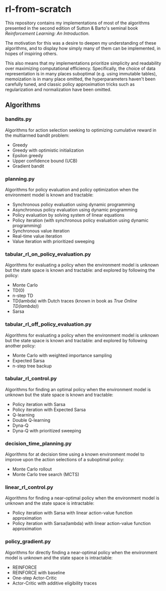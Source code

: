 # rl-from-scratch
This repository contains my implementations of most of the algorithms presented in the second edition of
Sutton & Barto's seminal book _Reinforcement Learning: An Introduction_.

The motivation for this was a desire to deepen my understanding of these algorithms, and to display how simply many of
them can be implemented, in hopes of inspiring others.

This also means that my implementations prioritize simplicity and readability over maximizing computational efficiency.
Specifically, the choice of data representation is in many places suboptimal (e.g. using immutable tables), memoization
is in many place omitted, the hyperparameters haven't been carefully tuned, and classic policy approximation tricks
such as regularization and normalization have been omitted.

## Algorithms

### bandits.py
Algorithms for action selection seeking to optimizing cumulative reward in the multiarmed bandit problem:
- Greedy
- Greedy with optimistic initialization
- Epsilon greedy
- Upper confidence bound (UCB)
- Gradient bandit

### planning.py
Algorithms for policy evaluation and policy optimization when the environment model is known and tractable:
- Synchronous policy evaluation using dynamic programming
- Asynchronous policy evaluation using dynamic programming
- Policy evaluation by solving system of linear equations
- Policy iteration (with synchronous policy evaluation using dynamic programming)
- Synchronous value iteration
- Real-time value iteration
- Value iteration with prioritized sweeping

### tabular_rl_on_policy_evaluation.py
Algorithms for evaluating a policy when the environment model is unknown but the state space is known and tractable:
and explored by following the policy:
- Monte Carlo
- TD(0)
- n-step TD
- TD(lambda) with Dutch traces (known in book as _True Online TD(lambda)_)
- Sarsa

### tabular_rl_off_policy_evaluation.py
Algorithms for evaluating a policy when the environment model is unknown but the state space is known and tractable:
and explored by following another policy:
- Monte Carlo with weighted importance sampling
- Expected Sarsa
- n-step tree backup

### tabular_rl_control.py
Algorithms for finding an optimal policy when the environment model is unknown but the state space is known and
tractable:
- Policy iteration with Sarsa
- Policy iteration with Expected Sarsa
- Q-learning
- Double Q-learning
- Dyna-Q
- Dyna-Q with prioritized sweeping

### decision_time_planning.py
Algorithms for at decision time using a known environment model to improve upon the action selections of a suboptimal
policy:
- Monte Carlo rollout
- Monte Carlo tree search (MCTS)

### linear_rl_control.py
Algorithms for finding a near-optimal policy when the environment model is unknown and the state space is intractable:
- Policy iteration with Sarsa with linear action-value function approximation
- Policy iteration with Sarsa(lambda) with linear action-value function approximation

### policy_gradient.py
Algorithms for directly finding a near-optimal policy when the environment model is unknown and the state space is
intractable:
- REINFORCE
- REINFORCE with baseline
- One-step Actor-Critic
- Actor-Critic with additive eligibility traces